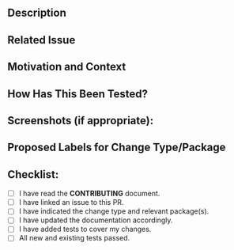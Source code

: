 <!--
Thank you for your contribution!

Before submitting this pull request, please make sure you have read our Contribution Guidelines and your PR meets our contribution standards:
https://github.com/magento-research/pwa-studio/blob/master/.github/CONTRIBUTION.md

Please fill out as much information as you can about your PR to help speed up the review process.
If your PR addresses an existing GitHub Issue, please refer to it in the title or Additional Information section to make the connection.

We may ask you for changes in your PR in order to meet the standards set in our Contribution Guidelines. PRs that do not comply with our guidelines may be closed at the maintainers' discretion.

Feel free to remove this section before creating this PR.
-->

## Description
<!--- Provide a general summary of your changes in the Title above -->
<!--- Describe your changes in detail here: -->

## Related Issue
<!--- This project only accepts pull requests related to open issues -->
<!--- If suggesting a new feature or change, please discuss it in an issue first -->
<!--- If fixing a bug, there should be an issue describing it with steps to reproduce -->
<!--- Please link to the issue here: -->

## Motivation and Context
<!--- Why is this change required? What problem does it solve? -->

## How Has This Been Tested?
<!--- Please describe in detail how you tested your changes. -->
<!--- Include details of your testing environment, and the tests you ran to -->
<!--- see how your change affects other areas of the code, etc. -->

## Screenshots (if appropriate):

## Proposed Labels for Change Type/Package
<!--- What types of changes does your code introduce? Let us know if this is a -->
<!--- BUG, FEATURE, DOCUMENTATION, or TEST change. -->

<!--- What packages are modified by this code? Let us know if this applies to -->
<!--- peregrine, pwa-buildpack, upward-js, upward-spec, venia-concept or pwa-devdocs -->

## Checklist:
<!--- Go over all the following points, and put an `x` in all the boxes that apply. -->
<!--- If you're unsure about any of these, don't hesitate to ask. We're here to help! -->
- [ ] I have read the **CONTRIBUTING** document.
- [ ] I have linked an issue to this PR.
- [ ] I have indicated the change type and relevant package(s).
- [ ] I have updated the documentation accordingly.
- [ ] I have added tests to cover my changes.
- [ ] All new and existing tests passed.
